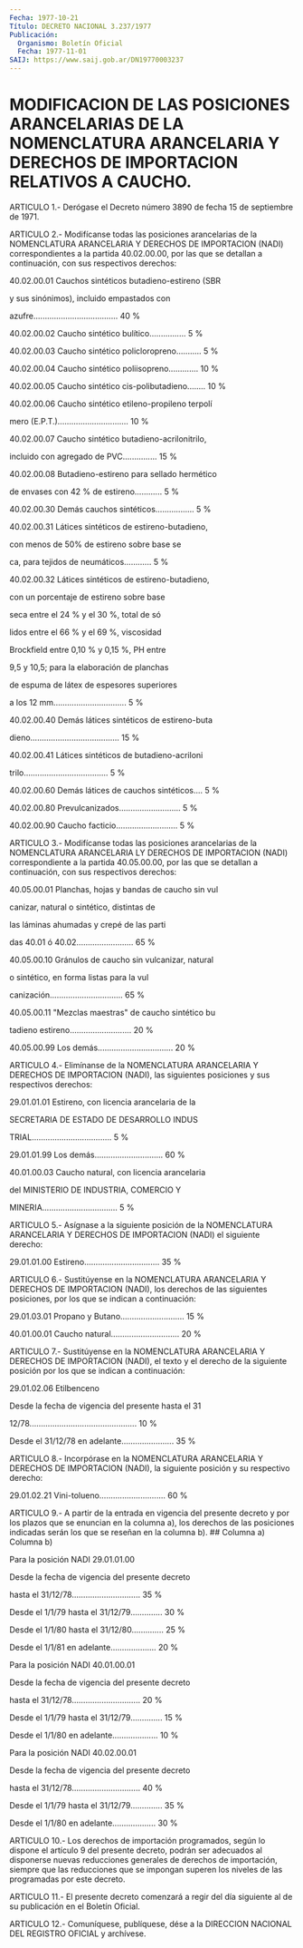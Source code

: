 ```yaml
---
Fecha: 1977-10-21
Título: DECRETO NACIONAL 3.237/1977
Publicación:
  Organismo: Boletín Oficial
  Fecha: 1977-11-01
SAIJ: https://www.saij.gob.ar/DN19770003237
---
```

# MODIFICACION DE LAS POSICIONES ARANCELARIAS DE LA NOMENCLATURA ARANCELARIA Y DERECHOS DE IMPORTACION RELATIVOS A CAUCHO.

<a id="1"></a>
ARTICULO  1.-  Derógase  el Decreto número 3890 de fecha 15 de septiembre de 1971.

<a id="2"></a>
ARTICULO  2.- Modifícanse todas las posiciones arancelarias de la  NOMENCLATURA  ARANCELARIA  Y  DERECHOS  DE  IMPORTACION  (NADI) correspondientes  a la partida 40.02.00.00, por las que se detallan a continuación, con sus respectivos derechos:

40.02.00.01  Cauchos    sintéticos   butadieno-estireno  (SBR

y sus sinónimos), incluido empastados con

azufre..................................... 40 %

40.02.00.02  Caucho  sintético bulítico................  5  %

40.02.00.03 Caucho sintético  policloropreno...........  5  %

40.02.00.04  Caucho  sintético  poliisopreno............. 10 %

40.02.00.05 Caucho sintético cis-polibutadieno........  10  %

40.02.00.06    Caucho   sintético  etileno-propileno  terpolí

mero (E.P.T.)............................... 10 %

40.02.00.07   Caucho  sintético    butadieno-acrilonitrilo,

incluido con agregado de PVC............... 15 %

40.02.00.08  Butadieno-estireno    para    sellado  hermético

de envases con 42 % de estireno............ 5 %

40.02.00.30  Demás  cauchos sintéticos.................  5  %

40.02.00.31  Látices  sintéticos    de    estireno-butadieno,

con menos de 50% de estireno sobre base se

ca, para tejidos de neumáticos............ 5 %

40.02.00.32    Látices  sintéticos  de  estireno-butadieno,

con un porcentaje de estireno sobre base

seca entre el 24 % y el 30 %, total de só

lidos entre el 66 % y el 69 %, viscosidad

Brockfield entre 0,10 % y 0,15 %, PH entre

9,5 y 10,5; para la elaboración de planchas

de espuma de látex de espesores superiores

a los 12 mm................................ 5 %

40.02.00.40  Demás    látices   sintéticos  de  estireno-buta

dieno....................................... 15 %

40.02.00.41   Látices  sintéticos  de    butadieno-acriloni

trilo..................................... 5 %

40.02.00.60 Demás  látices  de  cauchos  sintéticos....  5  %

40.02.00.80  Prevulcanizados...........................  5  %

40.02.00.90    Caucho    facticio...........................   5  %

<a id="3"></a>
ARTICULO  3.- Modifícanse todas las posiciones arancelarias de la NOMENCLATURA  ARANCELARIA  LY  DERECHOS  DE  IMPORTACION  (NADI) correspondiente  a  la partida 40.05.00.00, por las que se detallan a continuación, con sus respectivos derechos:

40.05.00.01 Planchas,  hojas  y  bandas  de  caucho  sin  vul

canizar, natural o sintético, distintas de

las láminas ahumadas y crepé de las parti

das 40.01 ó 40.02......................... 65 %

40.05.00.10   Gránulos  de  caucho  sin  vulcanizar,  natural

o sintético, en forma listas para la vul

canización................................ 65 %

40.05.00.11  "Mezclas    maestras"  de  caucho  sintético  bu

tadieno estireno........................... 20 %

40.05.00.99  Los  demás.................................    20    %

<a id="4"></a>
ARTICULO  4.-  Elimínanse  de  la  NOMENCLATURA  ARANCELARIA Y DERECHOS  DE  IMPORTACION (NADI), las siguientes posiciones  y  sus respectivos derechos:

29.01.01.01  Estireno,    con   licencia  arancelaria  de  la

SECRETARIA DE ESTADO DE DESARROLLO INDUS

TRIAL................................... 5 %

29.01.01.99  Los  demás..............................   60  %

40.01.00.03    Caucho    natural,  con  licencia  arancelaria

del MINISTERIO DE INDUSTRIA, COMERCIO Y

MINERIA................................. 5 %

<a id="5"></a>
ARTICULO 5.- Asígnase a la siguiente posición de la NOMENCLATURA  ARANCELARIA  Y  DERECHOS  DE  IMPORTACION  (NADI)  el siguiente derecho:

29.01.01.00    Estireno.................................    35    %

<a id="6"></a>
ARTICULO  6.-  Sustitúyense  en  la NOMENCLATURA ARANCELARIA Y DERECHOS  DE  IMPORTACION (NADI), los derechos  de  las  siguientes posiciones, por los que se indican a continuación:

29.01.03.01 Propano  y Butano............................ 15 %

40.01.00.01  Caucho  natural..............................    20  %

<a id="7"></a>
ARTICULO  7.-  Sustitúyense  en  la NOMENCLATURA ARANCELARIA Y DERECHOS  DE  IMPORTACION  (NADI), el texto  y  el  derecho  de  la siguiente posición por los que  se  indican  a  continuación:

29.01.02.06 Etilbenceno

Desde   la  fecha  de  vigencia  del  presente  hasta  el  31

12/78...............................................    10  %

Desde    el    31/12/78  en  adelante.......................  35  %

<a id="8"></a>
ARTICULO  8.-  Incorpórase  en  la  NOMENCLATURA ARANCELARIA Y DERECHOS  DE  IMPORTACION  (NADI),  la  siguiente   posición  y  su respectivo derecho:

29.01.02.21    Vini-tolueno.............................    60    %

<a id="9"></a>
ARTICULO  9.-  A partir de la entrada en vigencia del presente decreto y por los plazos  que  se  enuncian  en  la columna a), los derechos de las posiciones indicadas serán los que  se  reseñan  en la columna b). ## Columna  a)                                        Columna b)

Para la posición NADI 29.01.01.00

Desde la fecha de vigencia del presente decreto

hasta  el  31/12/78..............................    35    %

Desde    el  1/1/79  hasta  el  31/12/79..............  30  %

Desde  el  1/1/80    hasta  el  31/12/80..............  25  %

Desde  el  1/1/81  en  adelante....................    20   %

Para la posición NADI 40.01.00.01

Desde la fecha de vigencia del presente decreto

hasta    el    31/12/78..............................   20  %

Desde    el  1/1/79  hasta  el  31/12/79..............  15  %

Desde  el  1/1/80    en   adelante....................  10  %

Para la posición NADI 40.02.00.01

Desde la fecha de vigencia del presente decreto

hasta  el  31/12/78..............................    40    %

Desde    el  1/1/79  hasta  el  31/12/79..............  35  %

Desde el 1/1/80 en adelante................... 30 %

<a id="10"></a>
ARTICULO 10.- Los derechos de importación programados, según lo dispone  el  artículo  9 del presente decreto, podrán ser adecuados al  disponerse  nuevas  reducciones    generales   de  derechos  de importación,  siempre  que las reducciones que se impongan  superen los niveles de las programadas por este decreto.

<a id="11"></a>
ARTICULO  11.-  El  presente decreto comenzará a regir del día siguiente al de su publicación en el Boletín Oficial.

<a id="12"></a>
ARTICULO  12.-  Comuníquese,  publíquese,  dése a la DIRECCION NACIONAL DEL REGISTRO OFICIAL y archívese.